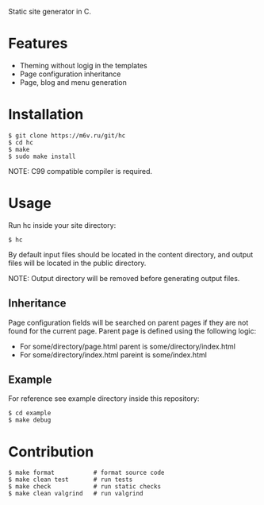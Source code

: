 Static site generator in C.

Features
========

*   Theming without logig in the templates
*   Page configuration inheritance
*   Page, blog and menu generation

Installation
============

    $ git clone https://m6v.ru/git/hc
    $ cd hc
    $ make
    $ sudo make install

NOTE: C99 compatible compiler is required.

Usage
=====

Run hc inside your site directory:

    $ hc

By default input files should be located in the content directory, and output
files will be located in the public directory.

NOTE: Output directory will be removed before generating output files.

Inheritance
-----------

Page configuration fields will be searched on parent pages if they are not found
for the current page. Parent page is defined using the following logic:

*   For some/directory/page.html parent is some/directory/index.html
*   For some/directory/index.html pareint is some/index.html

Example
-------

For reference see example directory inside this repository:

    $ cd example
    $ make debug

Contribution
============

    $ make format           # format source code
    $ make clean test       # run tests
    $ make check            # run static checks
    $ make clean valgrind   # run valgrind
